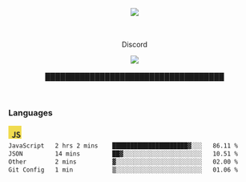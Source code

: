 <p align="center">
  <img src="https://lewd.pics/p/46r1.png">
</p>
‎<p align="center">Discord</p>

<p align="center">
  <img src="https://discord.c99.nl/widget/theme-2/287977955240706060.png">
</p>

<p align="center">████████████████████████████████████</p></br>

### Languages

<img align="left" alt="JavaScript" width="26px" src="https://raw.githubusercontent.com/github/explore/80688e429a7d4ef2fca1e82350fe8e3517d3494d/topics/javascript/javascript.png" /></br>

<!--START_SECTION:waka-->
```text
JavaScript   2 hrs 2 mins    █████████████████████▓░░░   86.11 % 
JSON         14 mins         ██▓░░░░░░░░░░░░░░░░░░░░░░   10.51 % 
Other        2 mins          ▓░░░░░░░░░░░░░░░░░░░░░░░░   02.00 % 
Git Config   1 min           ▒░░░░░░░░░░░░░░░░░░░░░░░░   01.06 % 
```
<!--END_SECTION:waka-->
